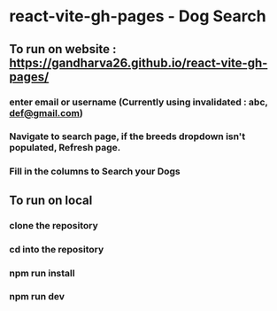 # react-vite-gh-pages - Dog Search

## To run on website : https://gandharva26.github.io/react-vite-gh-pages/
### enter email or username (Currently using invalidated : abc, def@gmail.com)
### Navigate to search page, if the breeds dropdown isn't populated, Refresh page.
### Fill in the columns to Search your Dogs



## To run on local
### clone the repository
### cd into the repository
### npm run install
### npm run dev
